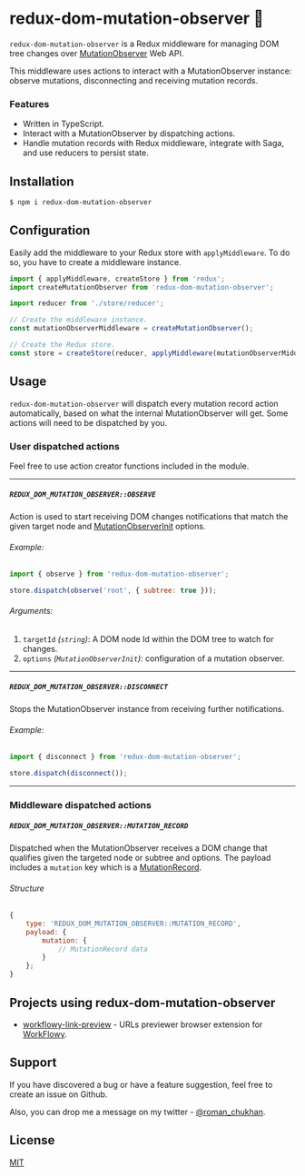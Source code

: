 # redux-dom-mutation-observer 👀

`redux-dom-mutation-observer` is a Redux middleware for managing DOM tree changes over [MutationObserver](https://developer.mozilla.org/en-US/docs/Web/API/MutationObserver) Web API.

This middleware uses actions to interact with a MutationObserver instance: observe mutations, disconnecting and receiving mutation records.

### Features

-   Written in TypeScript.
-   Interact with a MutationObserver by dispatching actions.
-   Handle mutation records with Redux middleware, integrate with Saga, and use reducers to persist state.

## Installation

```sh
$ npm i redux-dom-mutation-observer
```

## Configuration

Easily add the middleware to your Redux store with `applyMiddleware`. To do so, you have to create a middleware instance.

```js
import { applyMiddleware, createStore } from 'redux';
import createMutationObserver from 'redux-dom-mutation-observer';

import reducer from './store/reducer';

// Create the middleware instance.
const mutationObserverMiddleware = createMutationObserver();

// Create the Redux store.
const store = createStore(reducer, applyMiddleware(mutationObserverMiddleware));
```

## Usage

`redux-dom-mutation-observer` will dispatch every mutation record action automatically, based on what the internal MutationObserver will get. Some actions will need to be dispatched by you.

### User dispatched actions

Feel free to use action creator functions included in the module.

---

##### `REDUX_DOM_MUTATION_OBSERVER::OBSERVE`

Action is used to start receiving DOM changes notifications that match the given target node and [MutationObserverInit](https://developer.mozilla.org/en-US/docs/Web/API/MutationObserverInit) options.

###### Example:

```js
import { observe } from 'redux-dom-mutation-observer';

store.dispatch(observe('root', { subtree: true }));
```

###### Arguments:

1. `targetId` _(`string`)_: A DOM node Id within the DOM tree to watch for changes.
2. `options` _(`MutationObserverInit`)_: configuration of a mutation observer.

---

##### `REDUX_DOM_MUTATION_OBSERVER::DISCONNECT`

Stops the MutationObserver instance from receiving further notifications.

###### Example:

```js
import { disconnect } from 'redux-dom-mutation-observer';

store.dispatch(disconnect());
```

---

### Middleware dispatched actions

##### `REDUX_DOM_MUTATION_OBSERVER::MUTATION_RECORD`

Dispatched when the MutationObserver receives a DOM change that qualifies given the targeted node or subtree and options. The payload includes a `mutation` key which is a [MutationRecord](https://developer.mozilla.org/en-US/docs/Web/API/MutationRecord).

###### Structure

```js
{
    type: 'REDUX_DOM_MUTATION_OBSERVER::MUTATION_RECORD',
    payload: {
        mutation: {
            // MutationRecord data
        }
    };
}
```

## Projects using redux-dom-mutation-observer

-   [workflowy-link-preview](https://github.com/karatsuba/workflowy-link-preview) - URLs previewer browser extension for [WorkFlowy](https://workflowy.com/).

## Support

If you have discovered a bug or have a feature suggestion, feel free to create an issue on Github.

Also, you can drop me a message on my twitter - [@roman_chukhan](https://twitter.com/roman_chukhan).

## License

[MIT](LICENSE)
